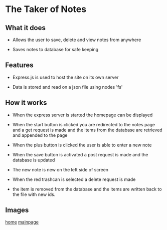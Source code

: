 # The Taker of Notes

## What it does

* Allows the user to save, delete and view notes from anywhere

* Saves notes to database for safe keeping

## Features 

* Express.js is used to host the site on its own server

* Data is stored and read on a json file using nodes 'fs'

## How it works

* When the express server is started the homepage can be displayed

* When the start button is clicked you are redirected to the notes page and a get request is made and the items from the database are retrieved and appended to the page

* When the plus button is clicked the user is able to enter a new note

* When the save button is activated a post request is made and the database is updated

* The new note is new on the left side of screen

* When the red trashcan is selected a delete request is made

* the item is removed from the database and the items are written back to the file with new ids.

## Images
[home](Capture.PNG)
[mainpage](Capture2.PNG)